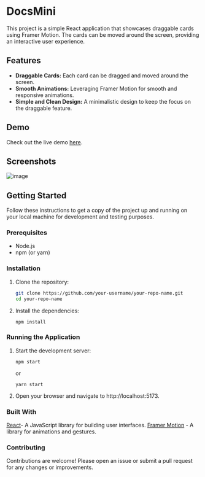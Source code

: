 # DocsMini
This project is a simple React application that showcases draggable cards using Framer Motion. The cards can be moved around the screen, providing an interactive user experience.

## Features

- **Draggable Cards:** Each card can be dragged and moved around the screen.
- **Smooth Animations:** Leveraging Framer Motion for smooth and responsive animations.
- **Simple and Clean Design:** A minimalistic design to keep the focus on the draggable feature.

## Demo
Check out the live demo [here](https://docs-mini-sharathrekulara21s-projects.vercel.app/).

## Screenshots
![image](https://github.com/sharathrekulara21/DocsMini/assets/98799980/43171220-e3d0-4c97-933b-4b6142c7cb51)

## Getting Started

Follow these instructions to get a copy of the project up and running on your local machine for development and testing purposes.

### Prerequisites

- Node.js
- npm (or yarn)

### Installation

1. Clone the repository:

   ```bash
   git clone https://github.com/your-username/your-repo-name.git
   cd your-repo-name
   ```
2. Install the dependencies:
   ```
   npm install
   ```
### Running the Application
1. Start the development server:
     ```
     npm start
     ```
     or
     ```
     yarn start
     ```
2. Open your browser and navigate to http://localhost:5173.

### Built With
[React](https://react.dev/)- A JavaScript library for building user interfaces.
[Framer Motion](https://www.framer.com/motion/) - A library for animations and gestures.

### Contributing
Contributions are welcome! Please open an issue or submit a pull request for any changes or improvements.
